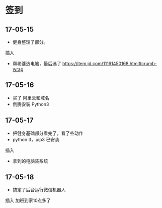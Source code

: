 # 签到
## 17-05-15
* 健身整理了部分。

插入
* 帮老婆选电脑，最后选了 https://item.jd.com/11161450168.html#crumb-wrap

## 17-05-16
* 买了 阿里云和域名
* 倒腾安装 Python3

## 17-05-17
* 把健身基础部分看完了，看了些动作
* python 3，pip3 已安装

插入
* 拿到的电脑装系统

## 17-05-18
* 搞定了后台运行微信机器人

插入
加班到家10点多了
